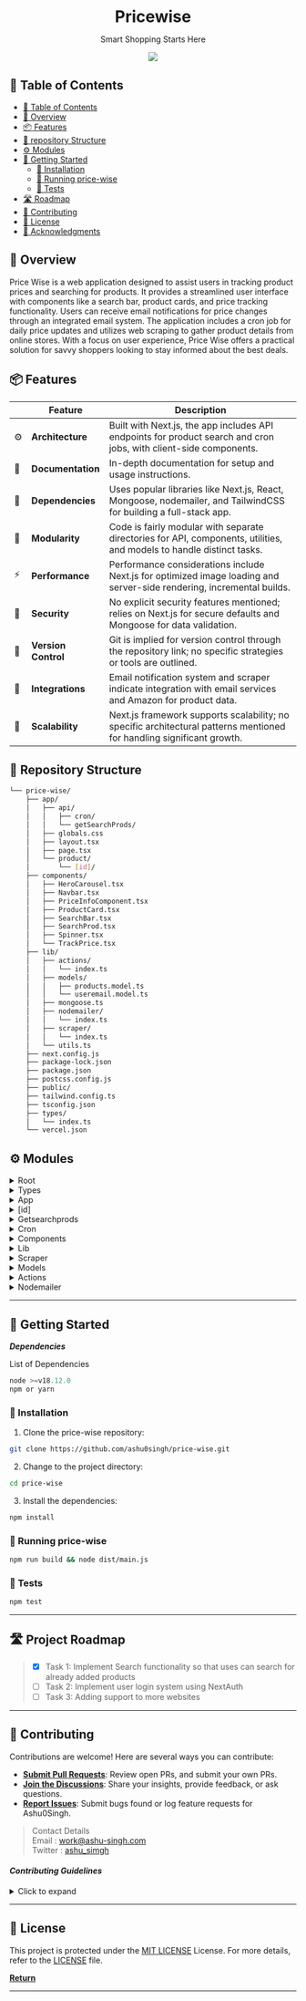 <!---->
<div align="center">
    <h1 style="margin-bottom: 0px">Pricewise</h1>
    <p>Smart Shopping Starts Here </p>
</div>
<p align="center">
  <a href="https://skillicons.dev">
    <img  src="https://skillicons.dev/icons?i=babel,git,github,js,ts,md,mongodb,nextjs,nodejs,tailwind&theme=dark&perline=10"/>
  </a>
</p>

## 📖 Table of Contents

-   [📖 Table of Contents](#-table-of-contents)
-   [📍 Overview](#-overview)
-   [📦 Features](#-features)
-   [📂 repository Structure](#-repository-structure)
-   [⚙️ Modules](#modules)
-   [🚀 Getting Started](#-getting-started)
    -   [🔧 Installation](#-installation)
    -   [🤖 Running price-wise](#-running-price-wise)
    -   [🧪 Tests](#-tests)
-   [🛣 Roadmap](#-roadmap)
-   [🤝 Contributing](#-contributing)
-   [📄 License](#-license)
-   [👏 Acknowledgments](#-acknowledgments)


## 📍 Overview

Price Wise is a web application designed to assist users in tracking product prices and searching for products. It provides a streamlined user interface with components like a search bar, product cards, and price tracking functionality. Users can receive email notifications for price changes through an integrated email system. The application includes a cron job for daily price updates and utilizes web scraping to gather product details from online stores. With a focus on user experience, Price Wise offers a practical solution for savvy shoppers looking to stay informed about the best deals.


## 📦 Features

|     | Feature             | Description                                                                                                           |
| --- | ------------------- | --------------------------------------------------------------------------------------------------------------------- |
| ⚙️  | **Architecture**    | Built with Next.js, the app includes API endpoints for product search and cron jobs, with client-side components.     |
| 📄  | **Documentation**   | In-depth documentation for setup and usage instructions.                                                              |
| 🔗  | **Dependencies**    | Uses popular libraries like Next.js, React, Mongoose, nodemailer, and TailwindCSS for building a full-stack app.      |
| 🧩  | **Modularity**      | Code is fairly modular with separate directories for API, components, utilities, and models to handle distinct tasks. |
| ⚡️ | **Performance**     | Performance considerations include Next.js for optimized image loading and server-side rendering, incremental builds. |
| 🔐  | **Security**        | No explicit security features mentioned; relies on Next.js for secure defaults and Mongoose for data validation.      |
| 🔀  | **Version Control** | Git is implied for version control through the repository link; no specific strategies or tools are outlined.         |
| 🔌  | **Integrations**    | Email notification system and scraper indicate integration with email services and Amazon for product data.           |
| 📶  | **Scalability**     | Next.js framework supports scalability; no specific architectural patterns mentioned for handling significant growth. |


## 📂 Repository Structure

```sh
└── price-wise/
    ├── app/
    │   ├── api/
    │   │   ├── cron/
    │   │   └── getSearchProds/
    │   ├── globals.css
    │   ├── layout.tsx
    │   ├── page.tsx
    │   └── product/
    │       └── [id]/
    ├── components/
    │   ├── HeroCarousel.tsx
    │   ├── Navbar.tsx
    │   ├── PriceInfoComponent.tsx
    │   ├── ProductCard.tsx
    │   ├── SearchBar.tsx
    │   ├── SearchProd.tsx
    │   ├── Spinner.tsx
    │   └── TrackPrice.tsx
    ├── lib/
    │   ├── actions/
    │   │   └── index.ts
    │   ├── models/
    │   │   ├── products.model.ts
    │   │   └── useremail.model.ts
    │   ├── mongoose.ts
    │   ├── nodemailer/
    │   │   └── index.ts
    │   ├── scraper/
    │   │   └── index.ts
    │   └── utils.ts
    ├── next.config.js
    ├── package-lock.json
    ├── package.json
    ├── postcss.config.js
    ├── public/
    ├── tailwind.config.ts
    ├── tsconfig.json
    ├── types/
    │   └── index.ts
    └── vercel.json

```


## ⚙️ Modules

<details closed><summary>Root</summary>

| File                                                                                        | Summary                                                                                                                                                                                                                                                                                                                                                                                                                                                                                                                                                                                                                                                                                                           |
| ------------------------------------------------------------------------------------------- | ----------------------------------------------------------------------------------------------------------------------------------------------------------------------------------------------------------------------------------------------------------------------------------------------------------------------------------------------------------------------------------------------------------------------------------------------------------------------------------------------------------------------------------------------------------------------------------------------------------------------------------------------------------------------------------------------------------------- |
| [vercel.json](https://github.com/ashu0singh/price-wise/blob/main/vercel.json)               | The "price-wise" application includes an API for product search and scheduled tasks, components for UI elements, models, email capabilities, and scrapping scripts. It is built with Next.js, styled with CSS/Tailwind, and uses TypeScript and Mongoose with MongoDB. A scheduled task in `vercel.json` triggers at 3 PM UTC daily.                                                                                                                                                                                                                                                                                                                                                                              |
| [next.config.js](https://github.com/ashu0singh/price-wise/blob/main/next.config.js)         | The "price-wise" application leverages Next.js, featuring a RESTful API for CRON tasks and product searches, stylized with global CSS, and structured with layout and page components. It includes product functionality with dynamic routing and encapsulates reusable components for UI features like carousels, navigation, and loading states. The lib directory contains business logic, including actions, data models (for products and user emails), database connections (Mongoose), email services (Nodemailer), web scraping tools, and utility functions. The `next.config.js` file configures experimental server actions and external Mongoose components along with setting trusted image domains. |
| [tailwind.config.ts](https://github.com/ashu0singh/price-wise/blob/main/tailwind.config.ts) | The provided code defines a Tailwind CSS configuration for a web application named "price-wise." This configuration specifies which files Tailwind should scan for class names (in'content'), customizes the theme with additional colors, shadows, max-width values, font families, and border radii. These custom styles are intended for use across various components and pages within the app, as evident from the file paths included in the'content' array. This Tailwind setup helps ensure a consistent design aesthetic throughout the app.                                                                                                                                                             |
| [package-lock.json](https://github.com/ashu0singh/price-wise/blob/main/package-lock.json)   | The "price-wise" application features a web interface for price tracking, with a directory indicating API endpoints for scheduled tasks and product search, front-end components for user interface elements, and libraries for actions, models, email notifications, scraping functionality, and utilities. The accompanying `package-lock.json` specifies dependencies and versions, ensuring a consistent environment across installations for this Node.js application, which is likely built using Next.js, TailwindCSS, and Mongoose for data modeling with MongoDB.                                                                                                                                        |
| [package.json](https://github.com/ashu0singh/price-wise/blob/main/package.json)             | The code represents the `package.json` configuration for "pricewise," a Node.js application built with the Next.js framework. It defines project metadata, script shortcuts for development, and production workflows. The project depends on libraries for UI components, HTTP requests, web scraping, data modeling with MongoDB, email functionality, and others. Development dependencies include types and tools for TypeScript and styling with TailwindCSS. The directory structure indicates a web application with API endpoints, React components, and a library of utilities and models.                                                                                                               |
| [tsconfig.json](https://github.com/ashu0singh/price-wise/blob/main/tsconfig.json)           | The code is from a `tsconfig.json` file, configuring TypeScript for a Next.js e-commerce app called "price-wise". It specifies ES5 as the compilation target with ESNext features, allows JS, enables strict typing, and omits output files. It ensures compatibility with the Next.js framework and module resolution suitable for bundlers. The configuration includes JSON file imports, JSX preservation, and incremental compilation to speed up subsequent builds. Custom path aliases and type definitions are also handled, excluding `node_modules` from the compilation.                                                                                                                                |
| [postcss.config.js](https://github.com/ashu0singh/price-wise/blob/main/postcss.config.js)   | The `postcss.config.js` file configures PostCSS to use Tailwind CSS and Autoprefixer as plugins, enabling utility-first styling and automatic vendor prefixing for CSS compatibility across different browsers within the'price-wise' project that appears to be a web application for price tracking and product search, structured with API endpoints, reusable UI components, and backend integrations.                                                                                                                                                                                                                                                                                                        |

</details>

<details closed><summary>Types</summary>

| File                                                                          | Summary                                                                                                                                                                                                                                                                                                                                                                                                                                                                                                                                                                                 |
| ----------------------------------------------------------------------------- | --------------------------------------------------------------------------------------------------------------------------------------------------------------------------------------------------------------------------------------------------------------------------------------------------------------------------------------------------------------------------------------------------------------------------------------------------------------------------------------------------------------------------------------------------------------------------------------- |
| [index.ts](https://github.com/ashu0singh/price-wise/blob/main/types/index.ts) | The given code is from a price-tracking web application named "price-wise." It defines TypeScript types for the app's data structure, including `PriceHistoryItem`, `User`, `Product`, `NotificationType`, and email-related types. The `Product` type encapsulates details like pricing, stock status, and user tracking. The directory structure reveals a Next.js project with a typical organization including API endpoints, components, a library for backend functionality, and configuration files. Components suggest UI features like search, price tracking, and a carousel. |

</details>

<details closed><summary>App</summary>

| File                                                                              | Summary                                                                                                                                                                                                                                                                                                                                                                                                                                                                                                                                                                                                                                                                                                                                                                                                                                                                                         |
| --------------------------------------------------------------------------------- | ----------------------------------------------------------------------------------------------------------------------------------------------------------------------------------------------------------------------------------------------------------------------------------------------------------------------------------------------------------------------------------------------------------------------------------------------------------------------------------------------------------------------------------------------------------------------------------------------------------------------------------------------------------------------------------------------------------------------------------------------------------------------------------------------------------------------------------------------------------------------------------------------- |
| [layout.tsx](https://github.com/ashu0singh/price-wise/blob/main/app/layout.tsx)   | The `layout.tsx` file defines the root layout for the Price Wise web application. It utilizes custom fonts from Google, global CSS, and React components. The root layout includes metadata for SEO, a non-scrollable page setup in English, and incorporates analytics tracking, a notification toaster, a navigation bar, and a dynamic child content area. The layout is designed for uniformity and performance across the application's pages.                                                                                                                                                                                                                                                                                                                                                                                                                                             |
| [page.tsx](https://github.com/ashu0singh/price-wise/blob/main/app/page.tsx)       | The `price-wise` application consists of an e-commerce web platform with a service-oriented architecture. The `app` directory contains the front-end where `api` represents backend API endpoints like `cron` tasks and `getSearchProds`. The `product` folder suggests dynamic product pages. React components like carousels, navbar, and product cards are in `components`. Backend logic, including database models (`products`, `useremail`), mail services, and web scraping, is in `lib`. Configuration files for Next.js, Tailwind CSS, and TypeScript define framework and styling options.The `page.tsx` file defines a homepage component that displays a hero carousel and a search bar for users to find products, along with a section for trending products fetched via an asynchronous call to `getAllProducts()`, showcasing these products using the `ProductCard` component. |
| [globals.css](https://github.com/ashu0singh/price-wise/blob/main/app/globals.css) | The code establishes a global stylesheet for a web application named "price-wise", using Tailwind CSS for styling. It defines base styles for all elements, ensuring zero margins and padding by default, with a smooth scrolling behavior. It also creates responsive and base utility classes for scrollbars, buttons, text styles, product details, modals, navigation, price information, product cards, and search bar components. The styling focuses on uniformity, responsiveness, and visual aesthetics, applying various spacing, font, color, and layout details to the UI elements.                                                                                                                                                                                                                                                                                                 |

</details>

<details closed><summary>[id]</summary>

| File                                                                                     | Summary                                                                                                                                                                                                                                                                                                                                                                                                                                                                                                                                                                                                                 |
| ---------------------------------------------------------------------------------------- | ----------------------------------------------------------------------------------------------------------------------------------------------------------------------------------------------------------------------------------------------------------------------------------------------------------------------------------------------------------------------------------------------------------------------------------------------------------------------------------------------------------------------------------------------------------------------------------------------------------------------- |
| [page.tsx](https://github.com/ashu0singh/price-wise/blob/main/app/product/[id]/page.tsx) | The code defines a Next.js dynamic page component for individual products, aimed at e-commerce. It dynamically generates static paths for product pages using product IDs and pre-renders them with product details, including images, prices, ratings, and descriptions. It features components like ProductCard for related products and TrackPrice to monitor price changes, utilizing utility functions and types for data handling. The page offers product navigation, rating display, price comparison, and purchase options, enhancing user experience through a detailed and interactive product presentation. |

</details>

<details closed><summary>Getsearchprods</summary>

| File                                                                                           | Summary                                                                                                                                                                                                                                                                                                                                                                                                                                                                                                                                                |
| ---------------------------------------------------------------------------------------------- | ------------------------------------------------------------------------------------------------------------------------------------------------------------------------------------------------------------------------------------------------------------------------------------------------------------------------------------------------------------------------------------------------------------------------------------------------------------------------------------------------------------------------------------------------------ |
| [route.ts](https://github.com/ashu0singh/price-wise/blob/main/app/api/getSearchProds/route.ts) | The `route.ts` script provides a server-side API endpoint for searching products. It connects to a database, performs a case-insensitive search using the provided searchString, and retrieves a list of product fields (ID, category, title, currency, current price, and image). Search results are returned as JSON, or an error is logged on failure. This is part of a larger application with components for displaying products and user interfaces, utilities for tasks like email and scraping, and configurations for the Next.js framework. |

</details>

<details closed><summary>Cron</summary>

| File                                                                                 | Summary                                                                                                                                                                                                                                                                                                                                                                                                                                                                                                                                                                                |
| ------------------------------------------------------------------------------------ | -------------------------------------------------------------------------------------------------------------------------------------------------------------------------------------------------------------------------------------------------------------------------------------------------------------------------------------------------------------------------------------------------------------------------------------------------------------------------------------------------------------------------------------------------------------------------------------- |
| [route.ts](https://github.com/ashu0singh/price-wise/blob/main/app/api/cron/route.ts) | The `route.ts` file manages a cron job that connects to a database, updates each product's price data by scraping Amazon, and recalculates their price statistics. If necessary, it triggers email notifications to users about price changes. After processing all products, it responds with a list of successfully updated product IDs, handling any errors that occur during the process.(Note: The provided directory tree contextualizes the script's location within the larger project structure, showing where related components, utilities, and configurations are stored.) |

</details>

<details closed><summary>Components</summary>

| File                                                                                                           | Summary                                                                                                                                                                                                                                                                                                                                                                                                                                                                                                                                                                                                          |
| -------------------------------------------------------------------------------------------------------------- | ---------------------------------------------------------------------------------------------------------------------------------------------------------------------------------------------------------------------------------------------------------------------------------------------------------------------------------------------------------------------------------------------------------------------------------------------------------------------------------------------------------------------------------------------------------------------------------------------------------------- |
| [Navbar.tsx](https://github.com/ashu0singh/price-wise/blob/main/components/Navbar.tsx)                         | The `Navbar.tsx` component in the `components` directory creates a navigation bar for a website called PriceWise. This navigation bar includes a logo linked to the homepage, a search component (`SearchProd`), and icons for the wishlist and user profile. It utilizes `next/image` for optimized image loading and `next/link` for client-side navigation. The `NavIcons` array defines the image sources and alt text for the icons, which are rendered using a map function.                                                                                                                               |
| [PriceInfoComponent.tsx](https://github.com/ashu0singh/price-wise/blob/main/components/PriceInfoComponent.tsx) | The `PriceInfoComponent.tsx` is a React component that displays a title, an image, and a value with a customizable left border color. It expects props for the `title`, `iconSrc`, `value`, and `borderColor`. The component uses TailwindCSS for styling and the `next/image` component for optimized image rendering.                                                                                                                                                                                                                                                                                          |
| [SearchBar.tsx](https://github.com/ashu0singh/price-wise/blob/main/components/SearchBar.tsx)                   | This React component, `SearchBar`, provides an input field for users to submit Amazon product URLs for validation and processing. Upon submitting a valid URL, it triggers data scraping and storage for that product using the `scrapeAndStoreProduct` function. If successful, the user is redirected to a product-specific page. The component also displays a loading spinner during processing and shows error messages for invalid URLs. The URL validation logic specifically checks for Amazon domains.                                                                                                  |
| [ProductCard.tsx](https://github.com/ashu0singh/price-wise/blob/main/components/ProductCard.tsx)               | The `ProductCard.tsx` component, part of a larger e-commerce platform, serves for rendering a clickable card containing a product image, title, category, and current price. It takes a `Product` object as a prop, leveraging Next.js's `Link` and `Image` for navigation and optimized image display. The card directs users to the product's detailed page using its unique ID in the URL when clicked.                                                                                                                                                                                                       |
| [SearchProd.tsx](https://github.com/ashu0singh/price-wise/blob/main/components/SearchProd.tsx)                 | The `SearchProd` component provides a modal search interface allowing users to search for products asynchronously. Users trigger the modal with a button, input search terms, and submit the form. The search hits an API endpoint and retrieves relevant products; during the fetch, a spinner displays. Results render as clickable items inside the modal, which navigate to the product's page when selected. If no results are found, an appropriate message is displayed. The modal, input, and results are styled with JSX and Tailwind CSS classes.                                                      |
| [TrackPrice.tsx](https://github.com/ashu0singh/price-wise/blob/main/components/TrackPrice.tsx)                 | The TrackPrice component allows users to track the price of a product by entering their email. It features a modal form that opens upon a button click. When submitted, it triggers an asynchronous request to add the user's email to the product's tracking list. Feedback is provided through a spinner during submission and a toast notification upon an error. The modal can be closed either after successful submission or by user action. This component uses Next.js Image for optimized images and Headless UI for accessible UI components.                                                          |
| [HeroCarousel.tsx](https://github.com/ashu0singh/price-wise/blob/main/components/HeroCarousel.tsx)             | The `HeroCarousel.tsx` component is a client-side interactive carousel for a React-based web application, showcasing a series of images that auto-rotate every 2 seconds in an infinite loop without displaying thumbnails or status. The carousel is styled with responsive design considerations. Custom images for the carousel slides and a decorative arrow image are loaded using the Next.js `Image` component for optimized loading. This component is part of the `price-wise` application's UI, indicating a feature possibly used on the landing page for displaying featured products or promotions. |
| [Spinner.tsx](https://github.com/ashu0singh/price-wise/blob/main/components/Spinner.tsx)                       | The `Spinner.tsx` component provides a user interface element indicating a loading state, represented by an animated spinning circle. It accepts a `text` prop, presumably for accessibility purposes, which is visually hidden using the'sr-only' class but available to screen readers. This component can be used to signal to users that an asynchronous operation is in progress.                                                                                                                                                                                                                           |

</details>

<details closed><summary>Lib</summary>

| File                                                                              | Summary                                                                                                                                                                                                                                                                                                                                                                                                                                                                                                                                                                                                                                                                                                                                                                                                                |
| --------------------------------------------------------------------------------- | ---------------------------------------------------------------------------------------------------------------------------------------------------------------------------------------------------------------------------------------------------------------------------------------------------------------------------------------------------------------------------------------------------------------------------------------------------------------------------------------------------------------------------------------------------------------------------------------------------------------------------------------------------------------------------------------------------------------------------------------------------------------------------------------------------------------------- |
| [mongoose.ts](https://github.com/ashu0singh/price-wise/blob/main/lib/mongoose.ts) | The code establishes a database connection using Mongoose, a MongoDB object modeling tool for Node.js. It exports a function `connectToDb` that connects to a MongoDB instance specified by the `MONGO_URI` environment variable. It sets query strictness and checks if an existing connection is already in place to avoid reinitializing. If the connection is not established earlier, it attempts to connect, sets the `isConnected` flag upon success, and logs the connection status. It also handles and logs connection errors.                                                                                                                                                                                                                                                                               |
| [utils.ts](https://github.com/ashu0singh/price-wise/blob/main/lib/utils.ts)       | The `lib/utils.ts` module provides utility functions to handle product info extraction, price analysis, and notification type determination for a price comparison application. It includes features to:-Extract raw and cleaned prices from HTML elements.-Retrieve currency symbols from text.-Gather product descriptions from multiple HTML elements.-Calculate the highest, lowest, and average prices from a product's price history.-Determine the type of email notification based on price drops, stock changes, or discount thresholds.-Format numbers for localization.-Extract single category names from HTML elements.-Create an array of image URLs from HTML image elements.-Extract numeric rating values from text.The notification types and a threshold percentage for discounts are also defined. |

</details>

<details closed><summary>Scraper</summary>

| File                                                                                | Summary                                                                                                                                                                                                                                                                                                                                                                                                                                                                                                                                                              |
| ----------------------------------------------------------------------------------- | -------------------------------------------------------------------------------------------------------------------------------------------------------------------------------------------------------------------------------------------------------------------------------------------------------------------------------------------------------------------------------------------------------------------------------------------------------------------------------------------------------------------------------------------------------------------- |
| [index.ts](https://github.com/ashu0singh/price-wise/blob/main/lib/scraper/index.ts) | The code implements a web scraping function'scrapAmazonProducts' to extract product details from Amazon URLs. It uses axios for HTTP requests and cheerio for parsing HTML. The function compiles product information including title, pricing, stock status, currency, discount, reviews, stars, category, description, and images. Proxy settings are configured for requests, and data is sanitized and structured into a JSON object. If scraping fails, an error is thrown describing the failure. Unused puppeteer code for dynamic scraping is commented out. |

</details>

<details closed><summary>Models</summary>

| File                                                                                                   | Summary                                                                                                                                                                                                                                                                                                                                                                                                                                                                                                                             |
| ------------------------------------------------------------------------------------------------------ | ----------------------------------------------------------------------------------------------------------------------------------------------------------------------------------------------------------------------------------------------------------------------------------------------------------------------------------------------------------------------------------------------------------------------------------------------------------------------------------------------------------------------------------- |
| [useremail.model.ts](https://github.com/ashu0singh/price-wise/blob/main/lib/models/useremail.model.ts) | The given code defines a Mongoose schema for user emails in a Node.js application, associating emails with IDs and adding timestamps for each record. The schema is then used to create a model named "User_Emails" which is exported for use elsewhere in the application. This model is part of a project structure that includes API endpoints, UI components, utilities, and configurations for a web application likely focused on product pricing information and tracking, as suggested by the directory names and contents. |
| [products.model.ts](https://github.com/ashu0singh/price-wise/blob/main/lib/models/products.model.ts)   | The code defines a MongoDB schema for a product in an e-commerce application, with attributes like URL, title, price details, description, and user tracking. It includes price history and metadata like stock status and reviews. It also sets up the model for database interactions using Mongoose.                                                                                                                                                                                                                             |

</details>

<details closed><summary>Actions</summary>

| File                                                                                | Summary                                                                                                                                                                                                                                                                                                                                                                                                                                                                                                                                                                                                                                                                                                                                                             |
| ----------------------------------------------------------------------------------- | ------------------------------------------------------------------------------------------------------------------------------------------------------------------------------------------------------------------------------------------------------------------------------------------------------------------------------------------------------------------------------------------------------------------------------------------------------------------------------------------------------------------------------------------------------------------------------------------------------------------------------------------------------------------------------------------------------------------------------------------------------------------- |
| [index.ts](https://github.com/ashu0singh/price-wise/blob/main/lib/actions/index.ts) | The code in `lib/actions/index.ts` provides CRUD operations for product data scraped from Amazon within a web application. Its key functions include scraping product data and updating or creating product records with price history and price statistics (scrapeAndStoreProduct); retrieving a single product, all products, or products by category (getProductsById, getAllProducts, getProductsByCategory); managing user email subscriptions for product price updates (addUserEmailToProduct); and fetching all product IDs (getAllProductsID). It uses a MongoDB database for storage, with product and user email models, and sends emails via nodemailer. Additionally, it refreshes server-side rendered pages with Next.js revalidation after updates. |

</details>

<details closed><summary>Nodemailer</summary>

| File                                                                                   | Summary                                                                                                                                                                                                                                                                                                                                                                                                                                                                                                                                                                                 |
| -------------------------------------------------------------------------------------- | --------------------------------------------------------------------------------------------------------------------------------------------------------------------------------------------------------------------------------------------------------------------------------------------------------------------------------------------------------------------------------------------------------------------------------------------------------------------------------------------------------------------------------------------------------------------------------------- |
| [index.ts](https://github.com/ashu0singh/price-wise/blob/main/lib/nodemailer/index.ts) | The provided code is part of a Node.js module for an email notification system within a price tracking application. It defines email templates for different notifications such as welcoming users, informing about stock changes, lowest price alerts, and discount thresholds. A central `generateEmailBody` function creates the email content based on product information and the notification type. The module leverages nodemailer to send these customized emails and handles errors during the sending process. It also includes a threshold value for discount notifications. |

</details>

---

## 🚀 Getting Started

**_Dependencies_**

List of Dependencies

```js
node >=v18.12.0
npm or yarn
```

### 🔧 Installation

1. Clone the price-wise repository:

```sh
git clone https://github.com/ashu0singh/price-wise.git
```

2. Change to the project directory:

```sh
cd price-wise
```

3. Install the dependencies:

```sh
npm install
```

### 🤖 Running price-wise

```sh
npm run build && node dist/main.js
```

### 🧪 Tests

```sh
npm test
```

---

## 🛣 Project Roadmap

> -   [x] Task 1: Implement Search functionality so that uses can search for already added products
> -   [ ] Task 2: Implement user login system using NextAuth
> -   [ ] Task 3: Adding support to more websites

---

## 🤝 Contributing

Contributions are welcome! Here are several ways you can contribute:

-   **[Submit Pull Requests](https://github.com/Ashu0Singh/Price-Wise/pulls)**: Review open PRs, and submit your own PRs.
-   **[Join the Discussions](https://github.com/Ashu0Singh/Price-Wise/discussions)**: Share your insights, provide feedback, or ask questions.
-   **[Report Issues](https://github.com/Ashu0Singh/Price-Wise/issues)**: Submit bugs found or log feature requests for Ashu0Singh.

> Contact Details <br />
> Email : [work@ashu-singh.com](mailto:work@ashu-singh.com) <br />
> Twitter : [ashu_simgh](https://twitter.com/ashu_simgh)

#### _Contributing Guidelines_

<details closed>
<summary>Click to expand</summary>

1. **Fork the Repository**: Start by forking the project repository to your GitHub account.
2. **Clone Locally**: Clone the forked repository to your local machine using a Git client.
    ```sh
    git clone <your-forked-repo-url>
    ```
3. **Create a New Branch**: Always work on a new branch, giving it a descriptive name.
    ```sh
    git checkout -b new-feature-x
    ```
4. **Make Your Changes**: Develop and test your changes locally.
5. **Commit Your Changes**: Commit with a clear and concise message describing your updates.
    ```sh
    git commit -m 'Implemented new feature x.'
    ```
6. **Push to GitHub**: Push the changes to your forked repository.
    ```sh
    git push origin new-feature-x
    ```
7. **Submit a Pull Request**: Create a PR against the original project repository. Clearly describe the changes and their motivations.

Once your PR is reviewed and approved, it will be merged into the main branch.

</details>

---

## 📄 License

This project is protected under the [MIT LICENSE](https://choosealicense.com/licenses/mit/) License. For more details, refer to the [LICENSE](https://github.com/Ashu0Singh/Price-Wise/blob/master/LICENSE) file.


[**Return**](#Top)

---
